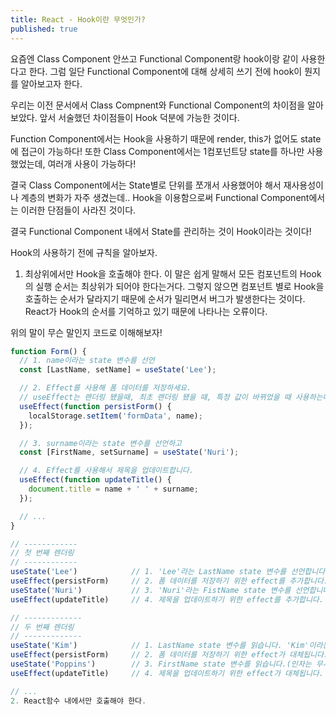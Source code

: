 ```yaml
---
title: React - Hook이란 무엇인가?
published: true
---
```


요즘엔 Class Component 안쓰고 Functional Component랑 hook이랑 같이 사용한다고 한다.
그럼 일단 Functional Component에 대해 상세히 쓰기 전에 hook이 뭔지를 알아보고자 한다.

우리는 이전 문서에서 Class Compnent와 Functional Component의 차이점을 알아보았다.
앞서 서술했던 차이점들이 Hook 덕분에 가능한 것이다.

Function Component에서는 Hook을 사용하기 때문에 render, this가 없어도 state에 접근이 가능하다!
또한 Class Component에서는 1컴포넌트당 state를 하나만 사용했었는데, 여러개 사용이 가능하다!

결국 Class Component에서는 State별로 단위를 쪼개서 사용했어야 해서 재사용성이나 계층의 변화가 자주 생겼는데..
Hook을 이용함으로써 Functional Component에서는 이러한 단점들이 사라진 것이다.

결국 Functional Component 내에서 State를 관리하는 것이 Hook이라는 것이다!

Hook의 사용하기 전에 규칙을 알아보자.

1. 최상위에서만 Hook을 호출해야 한다.
이 말은 쉽게 말해서 모든 컴포넌트의 Hook의 실행 순서는 최상위가 되어야 한다는거다.
그렇지 않으면 컴포넌트 별로 Hook을 호출하는 순서가 달라지기 때문에 순서가 밀리면서 버그가 발생한다는 것이다.
React가 Hook의 순서를 기억하고 있기 때문에 나타나는 오류이다.

위의 말이 무슨 말인지 코드로 이해해보자!
```javascript
function Form() {
  // 1. name이라는 state 변수를 선언
  const [LastName, setName] = useState('Lee');

  // 2. Effect를 사용해 폼 데이터를 저장하세요.
  // useEffect는 랜더링 됐을때, 최초 랜더링 됐을 때, 특정 값이 바뀌었을 때 사용하는데 아래 코드는 인자값이 함수 하나이므로 랜더링이 완료될 때마다 localStorage에 formData에 name을 담는 것이라 이말씀..
  useEffect(function persistForm() {
    localStorage.setItem('formData', name);
  });

  // 3. surname이라는 state 변수를 선언하고 
  const [FirstName, setSurname] = useState('Nuri');

  // 4. Effect를 사용해서 제목을 업데이트합니다.
  useEffect(function updateTitle() {
    document.title = name + ' ' + surname;
  });

  // ...
}
```

```javascript
// ------------
// 첫 번째 렌더링
// ------------
useState('Lee')            // 1. 'Lee'라는 LastName state 변수를 선언합니다.
useEffect(persistForm)     // 2. 폼 데이터를 저장하기 위한 effect를 추가합니다.
useState('Nuri')           // 3. 'Nuri'라는 FistName state 변수를 선언합니다.
useEffect(updateTitle)     // 4. 제목을 업데이트하기 위한 effect를 추가합니다.

// -------------
// 두 번째 렌더링
// -------------
useState('Kim')            // 1. LastName state 변수를 읽습니다. 'Kim'이라는 인자는 무시
useEffect(persistForm)     // 2. 폼 데이터를 저장하기 위한 effect가 대체됩니다.
useState('Poppins')        // 3. FirstName state 변수를 읽습니다.(인자는 무시됩니다)
useEffect(updateTitle)     // 4. 제목을 업데이트하기 위한 effect가 대체됩니다.

// ...
2. React함수 내에서만 호출해야 한다.

